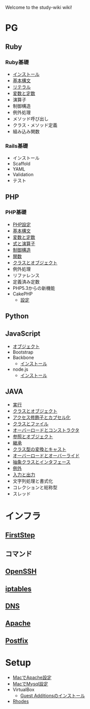 Welcome to the study-wiki wiki!

# PG

## Ruby
### Ruby基礎
- [インストール](https://github.com/tatsu07/study-wiki/blob/master/PG/Ruby/%E3%82%A4%E3%83%B3%E3%82%B9%E3%83%88%E3%83%BC%E3%83%AB.md)
- [基本構文](https://github.com/tatsu07/study-wiki/blob/master/PG/Ruby/%E5%9F%BA%E6%9C%AC%E6%A7%8B%E6%96%87.md)
- [リテラル](https://github.com/tatsu07/study-wiki/blob/master/PG/Ruby/%E3%83%AA%E3%83%86%E3%83%A9%E3%83%AB.md)
- [変数と定数](https://github.com/tatsu07/study-wiki/blob/master/PG/Ruby/%E5%A4%89%E6%95%B0%E3%81%A8%E5%AE%9A%E6%95%B0.md)
- 演算子
- 制御構造
- 例外処理
- メソッド呼び出し
- クラス・メソッド定義
- 組み込み関数

### Rails基礎
- インストール
- Scaffold
- YAML
- Validation
- テスト

## PHP
### PHP基礎
- [PHP設定](https://github.com/tatsu07/study-wiki/blob/master/PG/PHP/PHP%E8%A8%AD%E5%AE%9A.md)
- [基本構文](https://github.com/tatsu07/study-wiki/blob/master/PG/PHP/%E5%9F%BA%E6%9C%AC%E6%A7%8B%E6%96%87.md)
- [変数と定数](https://github.com/tatsu07/study-wiki/blob/master/PG/PHP/%E5%AE%9A%E6%95%B0%E3%81%A8%E5%A4%89%E6%95%B0.md)
- [式と演算子](https://github.com/tatsu07/study-wiki/blob/master/PG/PHP/%E5%BC%8F%E3%81%A8%E6%BC%94%E7%AE%97%E5%AD%90.md)
- [制御構造](https://github.com/tatsu07/study-wiki/blob/master/PG/PHP/%E5%88%B6%E5%BE%A1%E6%A7%8B%E9%80%A0.md)
- [関数](https://github.com/tatsu07/study-wiki/blob/master/PG/PHP/%E9%96%A2%E6%95%B0.md)
- [クラスとオブジェクト](https://github.com/tatsu07/study-wiki/blob/master/PG/PHP/%E3%82%AF%E3%83%A9%E3%82%B9%E3%83%BB%E3%83%A1%E3%82%BD%E3%83%83%E3%83%89.md)
- 例外処理
- リファレンス
- 定義済み定数
- PHP5.3からの新機能
- CakePHP
  - [設定](https://github.com/tatsu07/study-wiki/blob/master/PG/PHP/CakePHP/sessing.md)

## Python

## JavaScript
- [オブジェクト](https://github.com/tatsu07/study-wiki/blob/master/PG/JavaScript/%E3%82%AA%E3%83%96%E3%82%B8%E3%82%A7%E3%82%AF%E3%83%88.md)
- Bootstrap
- Backbone
  - [インストール](https://github.com/tatsu07/study-wiki/blob/master/PG/JavaScript/Backbone/%E3%82%A4%E3%83%B3%E3%82%B9%E3%83%88%E3%83%BC%E3%83%AB.md)
- node.js
  - [インストール](https://github.com/tatsu07/study-wiki/blob/master/PG/JavaScript/node/%E3%82%A4%E3%83%B3%E3%82%B9%E3%83%88%E3%83%BC%E3%83%AB.md)

## JAVA
- [実行](https://github.com/tatsu07/study-wiki/blob/master/PG/Java/%E5%AE%9F%E8%A1%8C.md)
- [クラスとオブジェクト](https://github.com/tatsu07/study-wiki/blob/master/PG/Java/%E3%82%AF%E3%83%A9%E3%82%B9%E3%81%A8%E3%82%AA%E3%83%96%E3%82%B8%E3%82%A7%E3%82%AF%E3%83%88.md)
- [アクセス修飾子とカプセル化](https://github.com/tatsu07/study-wiki/blob/master/PG/Java/%E3%82%A2%E3%82%AF%E3%82%BB%E3%82%B9%E4%BF%AE%E9%A3%BE%E5%AD%90%E3%81%A8%E3%82%AB%E3%83%97%E3%82%BB%E3%83%AB%E5%8C%96.md)
- [クラスとファイル](https://github.com/tatsu07/study-wiki/blob/master/PG/Java/%E3%82%AF%E3%83%A9%E3%82%B9%E3%81%A8%E3%83%95%E3%82%A1%E3%82%A4%E3%83%AB.md)
- [オーバーロードとコンストラクタ](https://github.com/tatsu07/study-wiki/blob/master/PG/Java/%E3%82%AA%E3%83%BC%E3%83%90%E3%83%BC%E3%83%AD%E3%83%BC%E3%83%89%E3%81%A8%E3%82%B3%E3%83%B3%E3%82%B9%E3%83%88%E3%83%A9%E3%82%AF%E3%82%BF.md)
- [参照とオブジェクト](https://github.com/tatsu07/study-wiki/blob/master/PG/Java/%E5%8F%82%E7%85%A7%E3%81%A8%E3%82%AA%E3%83%96%E3%82%B8%E3%82%A7%E3%82%AF%E3%83%88.md)
- [継承](https://github.com/tatsu07/study-wiki/blob/master/PG/Java/%E7%B6%99%E6%89%BF.md)
- [クラス型の変換とキャスト](https://github.com/tatsu07/study-wiki/blob/master/PG/Java/%E3%82%AF%E3%83%A9%E3%82%B9%E5%9E%8B%E3%81%AE%E5%A4%89%E6%8F%9B%E3%81%A8%E3%82%AD%E3%83%A3%E3%82%B9%E3%83%88.md)
- [オーバーロードとオーバーライド](https://github.com/tatsu07/study-wiki/blob/master/PG/Java/%E3%82%AA%E3%83%BC%E3%83%90%E3%83%BC%E3%83%AD%E3%83%BC%E3%83%89%E3%81%A8%E3%82%AA%E3%83%BC%E3%83%90%E3%83%BC%E3%83%A9%E3%82%A4%E3%83%89.md)
- [抽象クラスとインタフェース](https://github.com/tatsu07/study-wiki/blob/master/PG/Java/%E6%8A%BD%E8%B1%A1%E3%82%AF%E3%83%A9%E3%82%B9%E3%81%A8%E3%82%A4%E3%83%B3%E3%82%BF%E3%83%95%E3%82%A7%E3%83%BC%E3%82%B9.md)
- [例外](https://github.com/tatsu07/study-wiki/blob/master/PG/Java/%E4%BE%8B%E5%A4%96.md)
- [入力と出力](https://github.com/tatsu07/study-wiki/blob/master/PG/Java/%E5%85%A5%E5%8A%9B%E3%81%A8%E5%87%BA%E5%8A%9B.md)
- 文字列処理と書式化
- コレクションと総称型
- スレッド

# インフラ
## [FirstStep](https://github.com/tatsu07/study-wiki/blob/master/Infrastructure/FirstStep.md)
## コマンド
## [OpenSSH](https://github.com/tatsu07/study-wiki/blob/master/Infrastructure/OpenSSH.md)
## [iptables](https://github.com/tatsu07/study-wiki/blob/master/Infrastructure/iptables.md)
## [DNS](https://github.com/tatsu07/study-wiki/blob/master/Infrastructure/DNS.md)
## [Apache](https://github.com/tatsu07/study-wiki/blob/master/Infrastructure/apache.md)
## [Postfix](https://github.com/tatsu07/study-wiki/blob/master/Infrastructure/postfix.md)

# Setup
- [MacでApache設定](https://github.com/tatsu07/study-wiki/blob/master/Setup/Mac%E3%81%A7Apache%E8%A8%AD%E5%AE%9A.md)
- [MacでMysql設定](https://github.com/tatsu07/study-wiki/blob/master/Setup/Mac%E3%81%A7MySQL%E3%82%A4%E3%83%B3%E3%82%B9%E3%83%88%E3%83%BC%E3%83%AB.md)
- VirtualBox
  - [Guest Additionsのインストール](https://github.com/tatsu07/study-wiki/blob/master/Setup/VirtualBox/GuestAdditions%E3%81%AE%E3%82%A4%E3%83%B3%E3%82%B9%E3%83%88%E3%83%BC%E3%83%AB.md)
- [Rhodes](https://github.com/tatsu07/study-wiki/blob/master/Setup/Rhodes.md)
